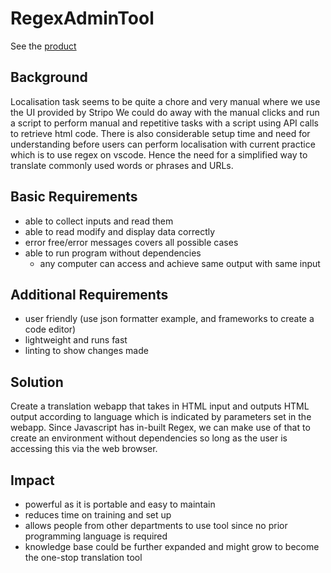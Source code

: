 # RegexAdminTool

See the [product](https://benjaminchun.github.io/RegexAdminTool/)

## Background
Localisation task seems to be quite a chore and very manual where we use the UI provided by Stripo
We could do away with the manual clicks and run a script to perform manual and repetitive tasks with a script using API calls to retrieve html code.
There is also considerable setup time and need for understanding before users can perform localisation with current practice which is to use regex on vscode. Hence the need for a simplified way to translate commonly used words or phrases and URLs.

## Basic Requirements
- able to collect inputs and read them
- able to read modify and display data correctly
- error free/error messages covers all possible cases
- able to run program without dependencies
    - any computer can access and achieve same output with same input

## Additional Requirements
- user friendly (use json formatter example, and frameworks to create a code editor)
- lightweight and runs fast
- linting to show changes made

## Solution
Create a translation webapp that takes in HTML input and outputs HTML output according to language which is indicated by parameters set in the webapp. Since Javascript has in-built Regex, we can make use of that to create an environment without dependencies so long as the user is accessing this via the web browser.

## Impact
- powerful as it is portable and easy to maintain
- reduces time on training and set up
- allows people from other departments to use tool since no prior programming language is required
- knowledge base could be further expanded and might grow to become the one-stop translation tool